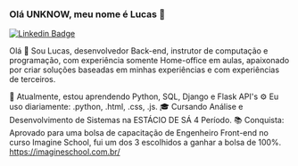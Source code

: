 ### Olá UNKNOW, meu nome é Lucas  👋

[![Linkedin Badge](https://img.shields.io/badge/-LucasAlencarMiranda-blue?style=flat-square&logo=Linkedin&logoColor=white&link=https://www.linkedin.com/in/lucas-alencar-miranda-87a231113/)](https://www.linkedin.com/in/lucas-alencar-miranda-87a231113/)

Olá 👋
Sou Lucas, desenvolvedor Back-end, instrutor de computação e programação, com experiência somente Home-office em aulas, apaixonado por criar soluções baseadas em minhas experiências e com experiências de terceiros.

🌱 Atualmente, estou aprendendo Python,  SQL,  Django e Flask API's 
⚙️ Eu uso diariamente: .python, .html, .css, .js.
🎓 Cursando Análise e Desenvolvimento de Sistemas na ESTÁCIO DE SÁ 4 Período.
📚 Conquista: Aprovado para uma bolsa de capacitação de Engenheiro Front-end no curso Imagine School, fui um dos 3 escolhidos a ganhar a bolsa de 100%.
https://imagineschool.com.br/


